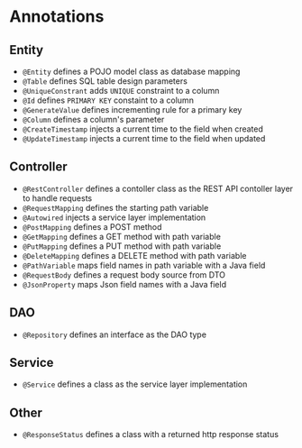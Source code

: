 # Annotations
## Entity
- `@Entity` defines a POJO model class as database mapping
- `@Table` defines SQL table design parameters
- `@UniqueConstrant` adds `UNIQUE` constraint to a column
- `@Id` defines `PRIMARY KEY` constaint to a column
- `@GenerateValue` defines incrementing rule for a primary key
- `@Column` defines a column's parameter
- `@CreateTimestamp` injects a current time to the field when created
- `@UpdateTimestamp` injects a current time to the field when updated

## Controller
- `@RestController` defines a contoller class as the REST API contoller layer to handle requests
- `@RequestMapping` defines the starting path variable
- `@Autowired` injects a service layer implementation
- `@PostMapping` defines a POST method
- `@GetMapping` defines a GET method with path variable
- `@PutMapping` defines a PUT method with path variable
- `@DeleteMapping` defines a DELETE method with path variable
- `@PathVariable` maps field names in path variable with a Java field
- `@RequestBody` defines a request body source from DTO
- `@JsonProperty` maps Json field names with a Java field

## DAO
- `@Repository` defines an interface as the DAO type

## Service
- `@Service` defines a class as the service layer implementation

## Other
- `@ResponseStatus` defines a class with a returned http response status